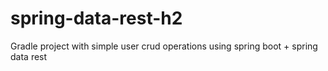 # spring-data-rest-h2
Gradle project with simple user crud operations using spring boot + spring data rest
